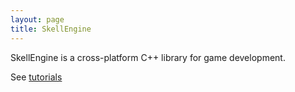 ```yaml
---
layout: page
title: SkellEngine
---
```


SkellEngine is a cross-platform C++ library for game development.

See [tutorials](tutorials/index.md)